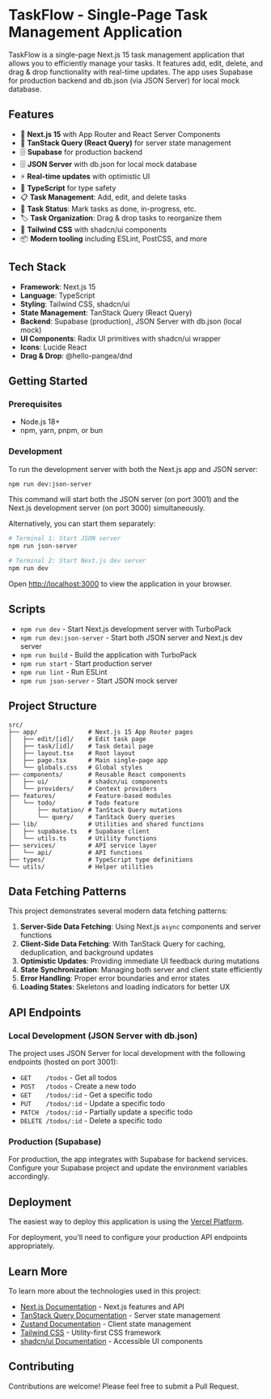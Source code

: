 # TaskFlow - Single-Page Task Management Application

TaskFlow is a single-page Next.js 15 task management application that allows you to efficiently manage your tasks. It features add, edit, delete, and drag & drop functionality with real-time updates. The app uses Supabase for production backend and db.json (via JSON Server) for local mock database.

## Features

- 🚀 **Next.js 15** with App Router and React Server Components
- 🔄 **TanStack Query (React Query)** for server state management
- 🗄️ **Supabase** for production backend
- 🗄️ **JSON Server** with db.json for local mock database
- ⚡ **Real-time updates** with optimistic UI
- 🎯 **TypeScript** for type safety
- 📋 **Task Management**: Add, edit, and delete tasks
- 🔄 **Task Status**: Mark tasks as done, in-progress, etc.
- 🏷️ **Task Organization**: Drag & drop tasks to reorganize them
- 💅 **Tailwind CSS** with shadcn/ui components
- 📦 **Modern tooling** including ESLint, PostCSS, and more

## Tech Stack

- **Framework**: Next.js 15
- **Language**: TypeScript
- **Styling**: Tailwind CSS, shadcn/ui
- **State Management**: TanStack Query (React Query)
- **Backend**: Supabase (production), JSON Server with db.json (local mock)
- **UI Components**: Radix UI primitives with shadcn/ui wrapper
- **Icons**: Lucide React
- **Drag & Drop**: @hello-pangea/dnd

## Getting Started

### Prerequisites

- Node.js 18+
- npm, yarn, pnpm, or bun

### Development

To run the development server with both the Next.js app and JSON server:

```bash
npm run dev:json-server
```

This command will start both the JSON server (on port 3001) and the Next.js development server (on port 3000) simultaneously.

Alternatively, you can start them separately:

```bash
# Terminal 1: Start JSON server
npm run json-server

# Terminal 2: Start Next.js dev server
npm run dev
```

Open [http://localhost:3000](http://localhost:3000) to view the application in your browser.

## Scripts

- `npm run dev` - Start Next.js development server with TurboPack
- `npm run dev:json-server` - Start both JSON server and Next.js dev server
- `npm run build` - Build the application with TurboPack
- `npm run start` - Start production server
- `npm run lint` - Run ESLint
- `npm run json-server` - Start JSON mock server

## Project Structure

```
src/
├── app/              # Next.js 15 App Router pages
│   ├── edit/[id]/    # Edit task page
│   ├── task/[id]/    # Task detail page
│   ├── layout.tsx    # Root layout
│   ├── page.tsx      # Main single-page app
│   └── globals.css   # Global styles
├── components/       # Reusable React components
│   ├── ui/           # shadcn/ui components
│   └── providers/    # Context providers
├── features/         # Feature-based modules
│   └── todo/         # Todo feature
│       ├── mutation/ # TanStack Query mutations
│       └── query/    # TanStack Query queries
├── lib/              # Utilities and shared functions
│   ├── supabase.ts   # Supabase client
│   └── utils.ts      # Utility functions
├── services/         # API service layer
│   └── api/          # API functions
├── types/            # TypeScript type definitions
└── utils/            # Helper utilities
```

## Data Fetching Patterns

This project demonstrates several modern data fetching patterns:

1. **Server-Side Data Fetching**: Using Next.js `async` components and server functions
2. **Client-Side Data Fetching**: With TanStack Query for caching, deduplication, and background updates
3. **Optimistic Updates**: Providing immediate UI feedback during mutations
4. **State Synchronization**: Managing both server and client state efficiently
5. **Error Handling**: Proper error boundaries and error states
6. **Loading States**: Skeletons and loading indicators for better UX

## API Endpoints

### Local Development (JSON Server with db.json)

The project uses JSON Server for local development with the following endpoints (hosted on port 3001):

- `GET    /todos` - Get all todos
- `POST   /todos` - Create a new todo
- `GET    /todos/:id` - Get a specific todo
- `PUT    /todos/:id` - Update a specific todo
- `PATCH  /todos/:id` - Partially update a specific todo
- `DELETE /todos/:id` - Delete a specific todo

### Production (Supabase)

For production, the app integrates with Supabase for backend services. Configure your Supabase project and update the environment variables accordingly.

## Deployment

The easiest way to deploy this application is using the [Vercel Platform](https://vercel.com/new?utm_medium=default-template&filter=next.js&utm_source=create-next-app&utm_campaign=create-next-app-readme).

For deployment, you'll need to configure your production API endpoints appropriately.

## Learn More

To learn more about the technologies used in this project:

- [Next.js Documentation](https://nextjs.org/docs) - Next.js features and API
- [TanStack Query Documentation](https://tanstack.com/query) - Server state management
- [Zustand Documentation](https://docs.pmnd.rs/zustand) - Client state management
- [Tailwind CSS](https://tailwindcss.com) - Utility-first CSS framework
- [shadcn/ui Documentation](https://ui.shadcn.com) - Accessible UI components

## Contributing

Contributions are welcome! Please feel free to submit a Pull Request.
